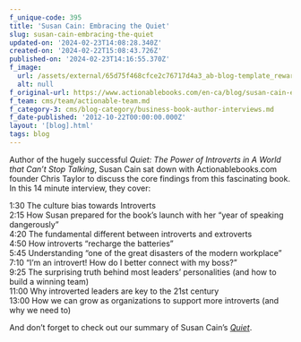 ```yaml
---
f_unique-code: 395
title: 'Susan Cain: Embracing the Quiet'
slug: susan-cain-embracing-the-quiet
updated-on: '2024-02-23T14:08:28.340Z'
created-on: '2024-02-22T15:08:43.726Z'
published-on: '2024-02-23T14:16:55.370Z'
f_image:
  url: /assets/external/65d75f468cfce2c76717d4a3_ab-blog-template_reward.jpeg
  alt: null
f_original-url: https://www.actionablebooks.com/en-ca/blog/susan-cain-embracing-the-quiet/
f_team: cms/team/actionable-team.md
f_category-3: cms/blog-category/business-book-author-interviews.md
f_date-published: '2012-10-22T00:00:00.000Z'
layout: '[blog].html'
tags: blog
---
```


Author of the hugely successful _Quiet: The Power of Introverts in A World that Can’t Stop Talking_, Susan Cain sat down with Actionablebooks.com founder Chris Taylor to discuss the core findings from this fascinating book. In this 14 minute interview, they cover:

1:30 The culture bias towards Introverts  
2:15 How Susan prepared for the book’s launch with her “year of speaking dangerously”  
4:20 The fundamental different between introverts and extroverts  
4:50 How introverts “recharge the batteries”  
5:45 Understanding “one of the great disasters of the modern workplace”  
7:10 “I’m an introvert! How do I better connect with my boss?”  
9:25 The surprising truth behind most leaders’ personalities (and how to build a winning team)  
11:00 Why introverted leaders are key to the 21st century  
13:00 How we can grow as organizations to support more introverts (and why we need to)

And don’t forget to check out our summary of Susan Cain’s [_Quiet_](http://actionablebooks.com/summaries/quiet/).
